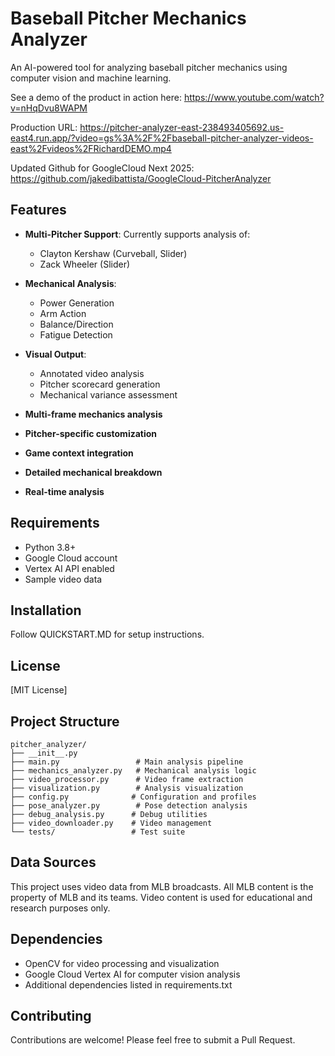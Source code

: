 # Baseball Pitcher Mechanics Analyzer

An AI-powered tool for analyzing baseball pitcher mechanics using computer vision and machine learning.

See a demo of the product in action here: https://www.youtube.com/watch?v=nHqDvu8WAPM

Production URL: https://pitcher-analyzer-east-238493405692.us-east4.run.app/?video=gs%3A%2F%2Fbaseball-pitcher-analyzer-videos-east%2Fvideos%2FRichardDEMO.mp4

Updated Github for GoogleCloud Next 2025: https://github.com/jakedibattista/GoogleCloud-PitcherAnalyzer

## Features

- **Multi-Pitcher Support**: Currently supports analysis of:
  - Clayton Kershaw (Curveball, Slider)
  - Zack Wheeler (Slider)

- **Mechanical Analysis**:
  - Power Generation
  - Arm Action
  - Balance/Direction
  - Fatigue Detection

- **Visual Output**:
  - Annotated video analysis
  - Pitcher scorecard generation
  - Mechanical variance assessment

- **Multi-frame mechanics analysis**
- **Pitcher-specific customization**
- **Game context integration**
- **Detailed mechanical breakdown**
- **Real-time analysis**

## Requirements

- Python 3.8+
- Google Cloud account
- Vertex AI API enabled
- Sample video data

## Installation

Follow QUICKSTART.MD for setup instructions.

## License

[MIT License]

## Project Structure

```
pitcher_analyzer/
├── __init__.py
├── main.py                 # Main analysis pipeline
├── mechanics_analyzer.py   # Mechanical analysis logic
├── video_processor.py      # Video frame extraction
├── visualization.py        # Analysis visualization
├── config.py              # Configuration and profiles
├── pose_analyzer.py        # Pose detection analysis
├── debug_analysis.py      # Debug utilities
├── video_downloader.py    # Video management
└── tests/                 # Test suite
```

## Data Sources

This project uses video data from MLB broadcasts. All MLB content is the property of MLB and its teams. Video content is used for educational and research purposes only.

## Dependencies

- OpenCV for video processing and visualization
- Google Cloud Vertex AI for computer vision analysis
- Additional dependencies listed in requirements.txt

## Contributing

Contributions are welcome! Please feel free to submit a Pull Request.


